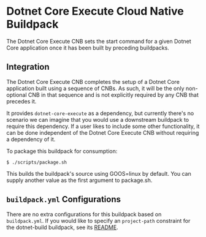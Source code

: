 # Dotnet Core Execute Cloud Native Buildpack

The Dotnet Core Execute CNB sets the start command for a given Dotnet Core
application once it has been built by preceding buildpacks.

## Integration

The Dotnet Core Execute CNB completes the setup of a Dotnet Core application
built using a sequence of CNBs. As such, it will be the only non-optional CNB
in that sequence and is not explicitly required by any CNB that precedes it.

It provides `dotnet-core-execute` as a dependency, but currently there's no
scenario we can imagine that you would use a downstream buildpack to require
this dependency. If a user likes to include some other functionality, it can be
done independent of the Dotnet Core Execute CNB without requiring a dependency
of it.

To package this buildpack for consumption:
```
$ ./scripts/package.sh
```
This builds the buildpack's source using GOOS=linux by default. You can supply
another value as the first argument to package.sh.

## `buildpack.yml` Configurations

There are no extra configurations for this buildpack based on `buildpack.yml`.
If you would like to specify an `project-path` constraint for the dotnet-build
buildpack, see its
[README](https://github.com/paketo-buildpacks/dotnet-core-build/blob/master/README.md#buildpackyml-configurations).
